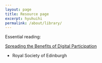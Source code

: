 ```yaml
---
layout: page
title: Resource page
excerpt: hyuhuihi
permalink: /about/library/
---
```



Essential reading: 

[Spreading the Benefits of Digital Participation](https://www.royalsoced.org.uk/1136_FinalReport.html)
- Royal Society of Edinburgh 
